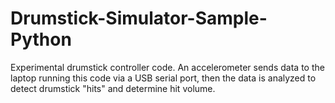 # Drumstick-Simulator-Sample-Python

Experimental drumstick controller code. An accelerometer sends data to the laptop running this code via a USB serial port, then the data is analyzed to detect drumstick "hits" and determine hit volume.
